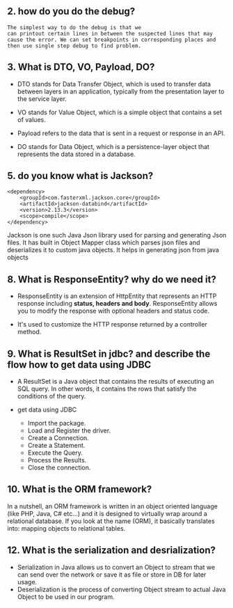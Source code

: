 ## 2.  how do you do the debug?
    The simplest way to do the debug is that we 
    can printout certain lines in between the suspected lines that may cause the error. We can set breakpoints in corresponding places and then use single step debug to find problem.

## 3.  What is DTO, VO, Payload, DO?
- DTO stands for Data Transfer Object, which is used to transfer data between layers in an application, typically from the presentation layer to the service layer. 
    
- VO stands for Value Object, which is a simple object that contains a set of values. 

- Payload refers to the data that is sent in a request or response in an API. 

- DO stands for Data Object, which is a persistence-layer object that represents the data stored in a database.

## 5.  do you know what is Jackson?
```
<dependency>
    <groupId>com.fasterxml.jackson.core</groupId>
    <artifactId>jackson-databind</artifactId>
    <version>2.13.3</version>
    <scope>compile</scope>
</dependency>
```

Jackson is one such Java Json library used for parsing and generating Json files. It has built in Object Mapper class which parses json files and deserializes it to custom java objects. It helps in generating json from java objects



## 8.  What is ResponseEntity? why do we need it?
- ResponseEntity is an extension of HttpEntity that represents an HTTP response including **status, headers and body**. ResponseEntity allows you to modify the response with optional headers and status code. 

- It's used to customize the HTTP response returned by a controller method.


## 9.  What is ResultSet in jdbc? and describe the flow how to get data using JDBC
- A ResultSet is a Java object that contains the results of executing an SQL query. In other words, it contains the rows that satisfy the conditions of the query. 

- get data using JDBC
    - Import the package.
    - Load and Register the driver.
    - Create a Connection.
    - Create a Statement.
    - Execute the Query.
    - Process the Results.
    - Close the connection.

## 10. What is the ORM framework?
In a nutshell, an ORM framework is written in an object oriented language (like PHP, Java, C# etc…) and it is designed to virtually wrap around a relational database. If you look at the name (ORM), it basically translates into: mapping objects to relational tables.


## 12. What is the serialization and desrialization?
- Serialization in Java allows us to convert an Object to stream that we can send over the network or save it as file or store in DB for later usage. 
- Deserialization is the process of converting Object stream to actual Java Object to be used in our program.
